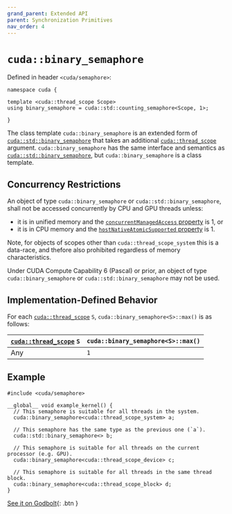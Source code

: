 ```yaml
---
grand_parent: Extended API
parent: Synchronization Primitives
nav_order: 4
---
```


# `cuda::binary_semaphore`

Defined in header `<cuda/semaphore>`:

```cuda
namespace cuda {

template <cuda::thread_scope Scope>
using binary_semaphore = cuda::std::counting_semaphore<Scope, 1>;

}
```

The class template `cuda::binary_semaphore` is an extended form of
  [`cuda::std::binary_semaphore`] that takes an additional
  [`cuda::thread_scope`] argument.
`cuda::binary_semaphore` has the same interface and semantics as
  [`cuda::std::binary_semaphore`], but `cuda::binary_semaphore` is a class
  template.

## Concurrency Restrictions

An object of type `cuda::binary_semaphore` or `cuda::std::binary_semaphore`,
  shall not be accessed concurrently by CPU and GPU threads unless:
- it is in unified memory and the [`concurrentManagedAccess` property] is 1, or
- it is in CPU memory and the [`hostNativeAtomicSupported` property] is 1.

Note, for objects of scopes other than `cuda::thread_scope_system` this is a
  data-race, and thefore also prohibited regardless of memory characteristics.

Under CUDA Compute Capability 6 (Pascal) or prior, an object of type
  `cuda::binary_semaphore` or `cuda::std::binary_semaphore` may not be used.

## Implementation-Defined Behavior

For each [`cuda::thread_scope`] `S`, `cuda::binary_semaphore<S>::max()` is as
  follows:

| [`cuda::thread_scope`] `S` | `cuda::binary_semaphore<S>::max()` |
|----------------------------|------------------------------------|
| Any                        | `1`                                |

## Example

```cuda
#include <cuda/semaphore>

__global__ void example_kernel() {
  // This semaphore is suitable for all threads in the system.
  cuda::binary_semaphore<cuda::thread_scope_system> a;

  // This semaphore has the same type as the previous one (`a`).
  cuda::std::binary_semaphore<> b;

  // This semaphore is suitable for all threads on the current processor (e.g. GPU).
  cuda::binary_semaphore<cuda::thread_scope_device> c;

  // This semaphore is suitable for all threads in the same thread block.
  cuda::binary_semaphore<cuda::thread_scope_block> d;
}
```

[See it on Godbolt](https://godbolt.org/z/eKfjYYz58){: .btn }


[`cuda::thread_scope`]: ../memory_model.md

[`cuda::std::binary_semaphore`]: https://en.cppreference.com/w/cpp/thread/binary_semaphore

[`concurrentManagedAccess` property]: https://docs.nvidia.com/cuda/cuda-runtime-api/structcudaDeviceProp.html#structcudaDeviceProp_116f9619ccc85e93bc456b8c69c80e78b
[`hostNativeAtomicSupported` property]: https://docs.nvidia.com/cuda/cuda-runtime-api/structcudaDeviceProp.html#structcudaDeviceProp_1ef82fd7d1d0413c7d6f33287e5b6306f
